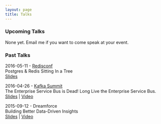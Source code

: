 ```yaml
---
layout: page
title: Talks
---
```


### Upcoming Talks

None yet. Email me if you want to come speak at your event.

### Past Talks

2016-05-11 - [Redisconf](http://redisconference.com/)<br>
Postgres & Redis Sitting In a Tree<br>
[Slides](https://speakerdeck.com/neovintage/postgres-and-redis-sitting-in-a-tree)<br>


2016-04-26 - [Kafka Summit](http://kafka-summit.org/)<br>
The Enterprise Service Bus is Dead! Long Live the Enterprise Service Bus.<br>
[Slides](https://speakerdeck.com/neovintage/the-enterprise-service-bus-is-dead-long-live-the-enterprise-service-bus) | [Video](http://www.confluent.io/kafka-summit-2016-users-the-enterprise-service-bus-is-dead-long-live-the-enterprise-service-bus)<br>


2015-09-12 - Dreamforce <br>
Building Better Data-Driven Insights<br>
[Slides](http://www.slideshare.net/developerforce/build-better-datadriven-insights) | [Video](https://success.salesforce.com/apex/Ev_Sessions?eventId=a1Q30000000DHQlEAO&utm_content=buffer93e9a&utm_medium=social&utm_source=twitter.com&utm_campaign=buffer#/session/a2q30000001AyXVAA0)<br>
